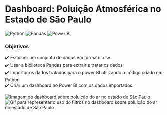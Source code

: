 # **Dashboard: Poluição Atmosférica no Estado de São Paulo**

![Python](https://img.shields.io/badge/python-3670A0?style=for-the-badge&logo=python&logoColor=ffdd54)
![Pandas](https://img.shields.io/badge/pandas-%23150458.svg?style=for-the-badge&logo=pandas&logoColor=white)
![Power Bi](https://img.shields.io/badge/power_bi-F2C811?style=for-the-badge&logo=powerbi&logoColor=black)

### Objetivos
:heavy_check_mark: Escolher um conjunto de dados em formato .csv  
:heavy_check_mark: Usar a biblioteca Pandas para extrair e tratar os dados   
:heavy_check_mark: Importar os dados tratados para o power BI utilizando o código criado em Python  
:heavy_check_mark: Criar um dashboard no Power BI com os dados importados.


<img src="https://i.imgur.com/y1GVcdM.png" alt="Imagem do dashboard sobre poluição do ar no estado de São Paulo"> 

<img src="https://i.imgur.com/lA0Fhoa.gif" alt="Gif para representar o uso do filtros no dashboard sobre poluição do ar no estado de São Paulo">



